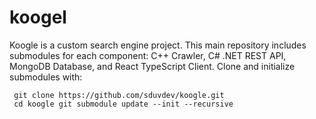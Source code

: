 # koogel
Koogle is a custom search engine project. This main repository includes submodules for each component: C++ Crawler, C# .NET REST API, MongoDB Database, and React TypeScript Client. Clone and initialize submodules with:

```
 git clone https://github.com/sduvdev/koogle.git
 cd koogle git submodule update --init --recursive 
 ```
